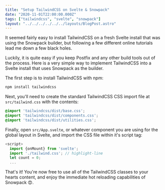 ```yaml
---
title: "Setup TailwindCSS on Svelte & Snowpack"
date: "2020-11-01T22:00:00.000Z"
tags: ["tailwindcss", "svelte", "snowpack"]
layout: "../../../../../../layouts/BlogPost.astro"
---
```


It seemed fairly easy to install TailwindCSS on a fresh Svelte install that was using the Snowpack builder, but following a few different online tutorials lead me down a few black holes.

Luckily, it is quite easy if you keep Postfix and any other build tools out of the process. Here is a very simple way to implement TailwindCSS into a Svelte install that uses Snowpack as the builder.

The first step is to install TailwindCSS with npm:

```bash
npm install tailwindcss
```

Next, you'll need to create the standard TailwindCSS CSS import file at `src/tailwind.css` with the contents:

```css
@import 'tailwindcss/dist/base.css';
@import 'tailwindcss/dist/components.css';
@import 'tailwindcss/dist/utilities.css';
```

Finally, open `src/App.svelte`, or whatever component you are using for the global layout in Svelte, and import the CSS file within it's script tag:

```js
<script>
  import {onMount} from 'svelte';
  import './tailwind.css'; // highlight-line
  let count = 0;
  ...
```

That's it! You're now free to use all of the TailwindCSS classes to your hearts content, and enjoy the immediate hot reloading capabilities of Snowpack 😍.
